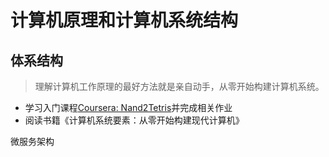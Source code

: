 # 计算机原理和计算机系统结构

## 体系结构

> 理解计算机工作原理的最好方法就是亲自动手，从零开始构建计算机系统。

- 学习入门课程[Coursera: Nand2Tetris](https://csdiy.wiki/%E4%BD%93%E7%B3%BB%E7%BB%93%E6%9E%84/N2T/)并完成相关作业
- 阅读书籍《计算机系统要素：从零开始构建现代计算机》

微服务架构



